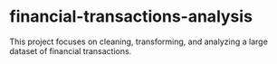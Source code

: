 # financial-transactions-analysis
This project focuses on cleaning, transforming, and analyzing a large dataset of financial transactions.

